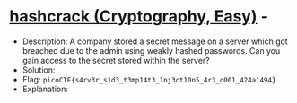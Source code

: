 # [hashcrack (Cryptography, Easy)](https://play.picoctf.org/practice/challenge/475) - 

- Description: A company stored a secret message on a server which got breached due to the admin using weakly hashed passwords. Can you gain access to the secret stored within the server?
- Solution:
- Flag: `picoCTF{s4rv3r_s1d3_t3mp14t3_1nj3ct10n5_4r3_c001_424a1494}`
- Explanation:
